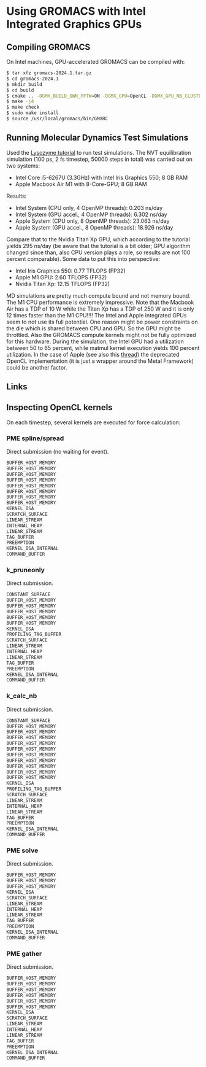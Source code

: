 # Using GROMACS with Intel Integrated Graphics GPUs

## Compiling GROMACS
On Intel machines, GPU-accelerated GROMACS can be compiled with:
```sh
$ tar xfz gromacs-2024.1.tar.gz
$ cd gromacs-2024.1
$ mkdir build
$ cd build
$ cmake .. -DGMX_BUILD_OWN_FFTW=ON -DGMX_GPU=OpenCL -DGMX_GPU_NB_CLUSTER_SIZE=4 -DCMAKE_BUILD_TYPE=Debug -DREGRESSIONTEST_DOWNLOAD=ON
$ make -j4
$ make check
$ sudo make install
$ source /usr/local/gromacs/bin/GMXRC
```

## Running Molecular Dynamics Test Simulations
Used the [Lysozyme tutorial](http://www.mdtutorials.com/gmx/lysozyme) to run test simulations. The NVT equilibration simulation (100 ps, 2 fs timestep, 50000 steps in total) was carried out on two systems:

- Intel Core i5-6267U (3.3GHz) with Intel Iris Graphics 550; 8 GB RAM
- Apple Macbook Air M1 with 8-Core-GPU; 8 GB RAM

Results:

- Intel System (CPU only, 4 OpenMP threads):      0.203 ns/day
- Intel System (GPU accel., 4 OpenMP threads):    6.302 ns/day
- Apple System (CPU only, 8 OpenMP threads):     23.063 ns/day 
- Apple System (GPU accel., 8 OpenMP threads):   18.926 ns/day

Compare that to the Nvidia Titan Xp GPU, which according to the tutorial yields 295 ns/day
 (be aware that the tutorial is a bit older; GPU algorithm changed since than, also CPU version plays a role, so results are not 100 percent comparable). Some data to put this into perspective:

- Intel Iris Graphics 550:      0.77 TFLOPS (FP32)
- Apple M1 GPU:                 2.60 TFLOPS (FP32)
- Nvidia Titan Xp:             12.15 TFLOPS (FP32)

MD simulations are pretty much compute bound and not memory bound.
The M1 CPU performance is extremely impressive.
Note that the Macbook Air has a TDP of 10 W while the Titan Xp has a TDP of 250 W and it is only 12 times faster than the M1 CPU!!!!
The Intel and Apple integrated GPUs seem to not use its full potential. One reason might be power constraints on the die which is shared between CPU and GPU. So the GPU might be throttled. Also the GROMACS compute kernels might not be fully optimized for this hardware. During the simulation, the Intel GPU had a utilization between 50 to 65 percent, while matmul kernel execution yields 100 percent utilization. In the case of Apple (see also this [thread](https://gromacs.bioexcel.eu/t/gpu-acceleration-on-mac-m1-mini/2938)) the deprecated OpenCL implementation (it is just a wrapper around the Metal Framework) could be another factor.

## Links
[](https://manual.gromacs.org/documentation/current/install-guide/index.html)
[](https://developer.nvidia.com/blog/creating-faster-molecular-dynamics-simulations-with-gromacs-2020)

## Inspecting OpenCL kernels
On each timestep, several kernels are executed for force calculation:

### PME spline/spread
Direct submission (no waiting for event).
```sh
BUFFER_HOST_MEMORY
BUFFER_HOST_MEMORY
BUFFER_HOST_MEMORY
BUFFER_HOST_MEMORY
BUFFER_HOST_MEMORY
BUFFER_HOST_MEMORY
BUFFER_HOST_MEMORY
BUFFER_HOST_MEMORY
KERNEL_ISA
SCRATCH_SURFACE
LINEAR_STREAM
INTERNAL_HEAP
LINEAR_STREAM
TAG_BUFFER
PREEMPTION
KERNEL_ISA_INTERNAL
COMMAND_BUFFER
```

### k\_pruneonly
Direct submission.
```sh
CONSTANT_SURFACE
BUFFER_HOST_MEMORY
BUFFER_HOST_MEMORY
BUFFER_HOST_MEMORY
BUFFER_HOST_MEMORY
BUFFER_HOST_MEMORY
KERNEL_ISA
PROFILING_TAG_BUFFER
SCRATCH_SURFACE
LINEAR_STREAM
INTERNAL_HEAP
LINEAR_STREAM
TAG_BUFFER
PREEMPTION
KERNEL_ISA_INTERNAL
COMMAND_BUFFER
```

### k\_calc\_nb
Direct submission.
```sh
CONSTANT_SURFACE
BUFFER_HOST_MEMORY
BUFFER_HOST_MEMORY
BUFFER_HOST_MEMORY
BUFFER_HOST_MEMORY
BUFFER_HOST_MEMORY
BUFFER_HOST_MEMORY
BUFFER_HOST_MEMORY
BUFFER_HOST_MEMORY
BUFFER_HOST_MEMORY
BUFFER_HOST_MEMORY
KERNEL_ISA
PROFILING_TAG_BUFFER
SCRATCH_SURFACE
LINEAR_STREAM
INTERNAL_HEAP
LINEAR_STREAM
TAG_BUFFER
PREEMPTION
KERNEL_ISA_INTERNAL
COMMAND_BUFFER
```

### PME solve
Direct submission.
```sh
BUFFER_HOST_MEMORY
BUFFER_HOST_MEMORY
BUFFER_HOST_MEMORY
KERNEL_ISA
SCRATCH_SURFACE
LINEAR_STREAM
INTERNAL_HEAP
LINEAR_STREAM
TAG_BUFFER
PREEMPTION
KERNEL_ISA_INTERNAL
COMMAND_BUFFER
```

### PME gather
Direct submission.
```sh
BUFFER_HOST_MEMORY
BUFFER_HOST_MEMORY
BUFFER_HOST_MEMORY
BUFFER_HOST_MEMORY
BUFFER_HOST_MEMORY
BUFFER_HOST_MEMORY
KERNEL_ISA
SCRATCH_SURFACE
LINEAR_STREAM
INTERNAL_HEAP
LINEAR_STREAM
TAG_BUFFER
PREEMPTION
KERNEL_ISA_INTERNAL
COMMAND_BUFFER
```




